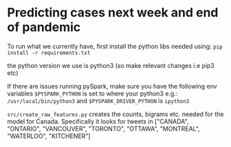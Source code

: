# Predicting cases next week and end of pandemic

To run what we currently have, first install the python libs needed using:
`pip install -r requirements.txt`

the python version we use is python3 (so make relevant changes i.e pip3 etc)

If there are issues running pySpark, make sure you have the following env variables
`$PYSPARK_PYTHON` is set to where your python3 e.g.: `/usr/local/bin/python3`
and `$PYSPARK_DRIVER_PYTHON` is `ipython3`

`src/create_raw_features.py` creates the counts, bigrams etc. needed for the model for Canada.
Specifically it looks for tweets in ["CANADA", "ONTARIO", "VANCOUVER", "TORONTO", "OTTAWA", "MONTREAL", "WATERLOO", "KITCHENER"]


